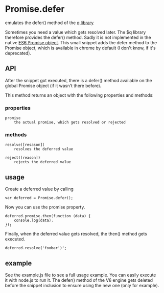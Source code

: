 # Promise.defer
emulates the defer() method of the <a href="https://github.com/kriskowal/q">q library</a>

Sometimes you need a value which gets resolved later. The $q library therefore provides the defer() method. Sadly it is not implemented in the native <a href="https://developer.mozilla.org/de/docs/Web/JavaScript/Reference/Global_Objects/Promise" >ES6 Promise object</a>. This small snippet adds the defer method to the Promise object, which is available in chrome by default (I don't know, if it's deprecated). 
## API
After the snippet got executed, there is a defer() method available on the global Promise object (if it wasn't there before).

This method returns an object with the following properties and methods:

### properties
    promise
        the actual promise, which gets resolved or rejected
    
### methods
    resolve([resason]) 
        resolves the deferred value
        
    reject([reason]) 
        rejects the deferred value
 
## usage
Create a deferred value by calling

    var deferred = Promise.defer();

Now you can use the promise property.

    deferred.promise.then(function (data) {
        console.log(data);
    });

Finally, when the deferred value gets resolved, the then() method gets executed.
 
    deferred.resolve('foobar')';

## example
See the example.js file to see a full usage example. You can easily execute it with node.js to run it. The defer() 
method of the V8 engine gets deleted before the snippet inclusion to ensure using the new one (only for example).